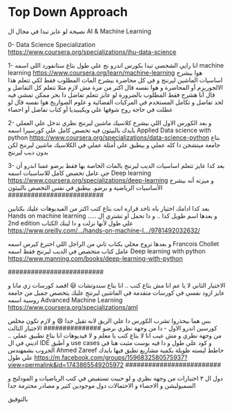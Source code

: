 # Top Down Approach
نصيحة لو عايز تبدا في مجال ال
AI & Machine Learning

0- Data Science Specialization
https://www.coursera.org/specializations/jhu-data-science

1- انا رايي الشخصي تبدا بكورس اندرو نج علي طول بتاع ستانفورد
اللي اسمه machine learning
https://www.coursera.org/learn/machine-learning
هوا بيشرح اساسيات الماشين ليرننج و في كل محاضرة بيشرح الماث المطلوب فقط لكي تتعلم هذا الالجوريزم أو المحاضرة
و هوا نفسه قال اكتر من مرة مش لازم مثلا تتعلم كل التفاضل و قال أنا هشرح فقط المطلوب بالضرورة
لو عايز تتعلم تفاضل دا بحر ممكن تمشي فيه لحد تفاضل و تكامل المستخدم في المركبات الفضائية و علوم الصواريخ
هوا نفسه قال لو عطلت في حاجة روح شوفها علي ويكيبيديا أو كتاب تفاضل أو احصاء

2- و بعد الكورس الاول اللي بيشرح كلاسيك ماشين ليرننج نظري
تدخل علي العملي بايدك بالبيثون فيه تخصص كامل علي كورسيرا اسمه
Applied Data science with python
https://www.coursera.org/specializations/data-science-python
بتاع جامعة ميتشجن دا كله عملي و بيطبق علي أمثلة عملي في الكلاسيك ماشين ليرننج لكن بدون ديب ليرننج

3- بعد كدا عايز تتعلم اساسيات الديب ليرننج بالماث الخاصة بها فقط
برضو عمنا اندرو أن جي عامل تخصص كامل للاساسيات اسمه
Deep learning
https://www.coursera.org/specializations/deep-learning
و ميزته أنه بيشرح الأساسيات الرياضية و برضو. بيطبق في نفس التخصص بالبيثون
#########################

بعد كدا ادامك اختيار باه تاخد قراره
انت بتاع كتب اكتر من الفيديوهات
عليك بكتابين
Hands on machine learning .....
و بعدها اسم طويل كدا .. و دا تحمل او تشتري ال
2nd edition
علي طول لأنها نزلت و دا لينك الكتاب
https://www.oreilly.com/…/hands-on-machine-l…/9781492032632/

و بعدها تروح محلي بكتاب تاني من الراجل اللي اخترع كيرس اسمه
Francois Chollet
عامل كتاب متخصص في الديب ليرننج فقط اسمه
Deep learning with python
https://www.manning.com/books/deep-learning-with-python

#########################

الاختيار التاني
لا يا عم انا مش بتاع كتب .. انا بتاع سندوتشات 😃 اقصد كورسات زي مانا و عايز ازود نفسي في كورسات متقدمة في الماشين ليرننج
عليك يتخصص جميل من جامعة روسية اسمه
Advanced Machine Learning
https://www.coursera.org/specializations/aml

بس هما بيحذروا تشرب الكورس دا علي الريق لانه تقيل جدا 😄
و لازم تكون مخلص كورسين اندرو الاول - دا من وجهة نظري برضو
###############
الاختيار التالت من وجهة نظري و مش عيب
انا لا بتاع كتب يا معلم و لا فيديوهات
انا بتاع تطبيق عملي .. اديني في ال
IDE
و أطبق use cases و كود علي طول
و دا فيه بوست مثبت هنا في الجروب
بشمهندس Ahmed Zareef حاطط ليسته طويلة بكمية مشاريع تطبق فيها بايدك علي طول
https://m.facebook.com/groups/1596832580575937?view=permalink&id=1743865549205972
#########################

دول ال ٣ اختيارات من وجهة نظري و لو حبيت تستفيض في كتب الرياضيات و المودلنج و السميوليشن و الاحصاء و الاحتمالات دول موجودين كتير و مصادر محترمة جدا

بالتوفيق

